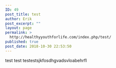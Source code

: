 ```yaml
---
ID: 49
post_title: test
author: Erik
post_excerpt: ""
layout: page
permalink: >
  http://healthyyouthforlife.com/index.php/test/
published: true
post_date: 2018-10-30 22:53:50
---
```

test test testestsjkfosdhgvadsvloabehrfl